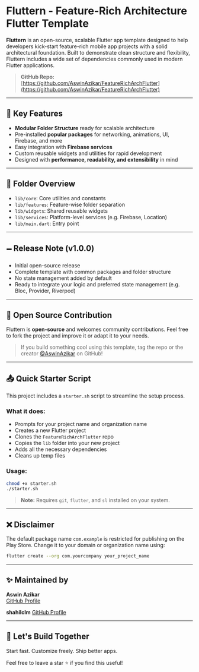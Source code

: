 # Fluttern - Feature-Rich Architecture Flutter Template

**Fluttern** is an open-source, scalable Flutter app template designed to help developers kick-start feature-rich mobile app projects with a solid architectural foundation. Built to demonstrate clean structure and flexibility, Fluttern includes a wide set of dependencies commonly used in modern Flutter applications.

> **GitHub Repo:** [https://github.com/AswinAzikar/FeatureRichArchFlutter](https://github.com/AswinAzikar/FeatureRichArchFlutter)

---

## 🚀 Key Features

- **Modular Folder Structure** ready for scalable architecture
- Pre-installed **popular packages** for networking, animations, UI, Firebase, and more
- Easy integration with **Firebase services**
- Custom reusable widgets and utilities for rapid development
- Designed with **performance, readability, and extensibility** in mind

---

## 📂 Folder Overview

- `lib/core`: Core utilities and constants
- `lib/features`: Feature-wise folder separation
- `lib/widgets`: Shared reusable widgets
- `lib/services`: Platform-level services (e.g. Firebase, Location)
- `lib/main.dart`: Entry point

---

## 🗕️ Release Note (v1.0.0)

- Initial open-source release
- Complete template with common packages and folder structure
- No state management added by default
- Ready to integrate your logic and preferred state management (e.g. Bloc, Provider, Riverpod)

---

## 🤝 Open Source Contribution

Fluttern is **open-source** and welcomes community contributions. Feel free to fork the project and improve it or adapt it to your needs.

> If you build something cool using this template, tag the repo or the creator [@AswinAzikar](https://github.com/AswinAzikar) on GitHub!

---

## 📤 Quick Starter Script

This project includes a `starter.sh` script to streamline the setup process.

### What it does:

- Prompts for your project name and organization name
- Creates a new Flutter project
- Clones the `FeatureRichArchFlutter` repo
- Copies the `lib` folder into your new project
- Adds all the necessary dependencies
- Cleans up temp files

### Usage:

```bash
chmod +x starter.sh
./starter.sh
```

> **Note:** Requires `git`, `flutter`, and `sl` installed on your system.

---

## ❌ Disclaimer

The default package name `com.example` is restricted for publishing on the Play Store. Change it to your domain or organization name using:

```bash
flutter create --org com.yourcompany your_project_name
```

---

## ✨ Maintained by

**Aswin Azikar**\
[GitHub Profile](https://github.com/AswinAzikar)

**shahilclm**
[GitHub Profile](https://github.com/shahilclm)

---

## 🚀 Let's Build Together

Start fast. Customize freely. Ship better apps.

Feel free to leave a star ⭐ if you find this useful!
